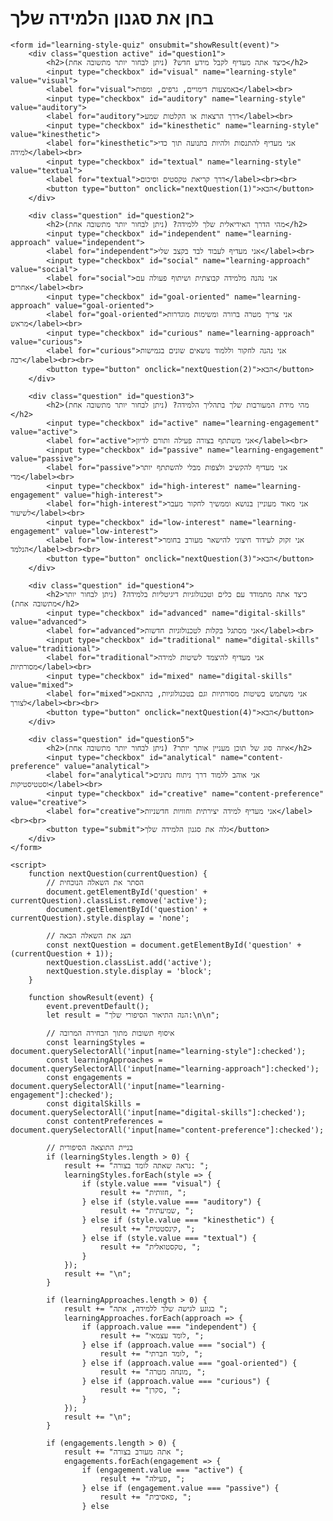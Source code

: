 <!DOCTYPE html>
<html lang="he">
<head>
    <meta charset="UTF-8">
    <meta name="viewport" content="width=device-width, initial-scale=1.0">
    <title>בחן את סגנון הלמידה שלך</title>
    <style>
        .question {
            display: none;
        }
        .active {
            display: block;
        }
    </style>
</head>
<body>
    <h1>בחן את סגנון הלמידה שלך</h1>

    <form id="learning-style-quiz" onsubmit="showResult(event)">
        <div class="question active" id="question1">
            <h2>כיצד אתה מעדיף לקבל מידע חדש? (ניתן לבחור יותר מתשובה אחת)</h2>
            <input type="checkbox" id="visual" name="learning-style" value="visual">
            <label for="visual">באמצעות דימויים, גרפים, ומפות</label><br>
            <input type="checkbox" id="auditory" name="learning-style" value="auditory">
            <label for="auditory">דרך הרצאות או הקלטות שמע</label><br>
            <input type="checkbox" id="kinesthetic" name="learning-style" value="kinesthetic">
            <label for="kinesthetic">אני מעדיף להתנסות ולהיות בתנועה תוך כדי למידה</label><br>
            <input type="checkbox" id="textual" name="learning-style" value="textual">
            <label for="textual">דרך קריאת טקסטים וסיכום</label><br><br>
            <button type="button" onclick="nextQuestion(1)">הבא</button>
        </div>

        <div class="question" id="question2">
            <h2>מהי הדרך האידיאלית שלך ללמידה? (ניתן לבחור יותר מתשובה אחת)</h2>
            <input type="checkbox" id="independent" name="learning-approach" value="independent">
            <label for="independent">אני מעדיף לעבוד לבד בקצב שלי</label><br>
            <input type="checkbox" id="social" name="learning-approach" value="social">
            <label for="social">אני נהנה מלמידה קבוצתית ושיתוף פעולה עם אחרים</label><br>
            <input type="checkbox" id="goal-oriented" name="learning-approach" value="goal-oriented">
            <label for="goal-oriented">אני צריך מטרה ברורה ומשימות מוגדרות מראש</label><br>
            <input type="checkbox" id="curious" name="learning-approach" value="curious">
            <label for="curious">אני נהנה לחקור וללמוד נושאים שונים בגמישות רבה</label><br><br>
            <button type="button" onclick="nextQuestion(2)">הבא</button>
        </div>

        <div class="question" id="question3">
            <h2>מהי מידת המעורבות שלך בתהליך הלמידה? (ניתן לבחור יותר מתשובה אחת)</h2>
            <input type="checkbox" id="active" name="learning-engagement" value="active">
            <label for="active">אני משתתף בצורה פעילה ותורם לדיון</label><br>
            <input type="checkbox" id="passive" name="learning-engagement" value="passive">
            <label for="passive">אני מעדיף להקשיב ולצפות מבלי להשתתף יותר מדי</label><br>
            <input type="checkbox" id="high-interest" name="learning-engagement" value="high-interest">
            <label for="high-interest">אני מאוד מעוניין בנושא וממשיך לחקור מעבר לשיעור</label><br>
            <input type="checkbox" id="low-interest" name="learning-engagement" value="low-interest">
            <label for="low-interest">אני זקוק לעידוד חיצוני להישאר מעורב בחומר הנלמד</label><br><br>
            <button type="button" onclick="nextQuestion(3)">הבא</button>
        </div>

        <div class="question" id="question4">
            <h2>כיצד אתה מתמודד עם כלים וטכנולוגיות דיגיטליות בלמידה? (ניתן לבחור יותר מתשובה אחת)</h2>
            <input type="checkbox" id="advanced" name="digital-skills" value="advanced">
            <label for="advanced">אני מסתגל בקלות לטכנולוגיות חדשות</label><br>
            <input type="checkbox" id="traditional" name="digital-skills" value="traditional">
            <label for="traditional">אני מעדיף להיצמד לשיטות למידה מסורתיות</label><br>
            <input type="checkbox" id="mixed" name="digital-skills" value="mixed">
            <label for="mixed">אני משתמש בשיטות מסורתיות וגם בטכנולוגיות, בהתאם לצורך</label><br><br>
            <button type="button" onclick="nextQuestion(4)">הבא</button>
        </div>

        <div class="question" id="question5">
            <h2>איזה סוג של תוכן מעניין אותך יותר? (ניתן לבחור יותר מתשובה אחת)</h2>
            <input type="checkbox" id="analytical" name="content-preference" value="analytical">
            <label for="analytical">אני אוהב ללמוד דרך ניתוח נתונים וסטטיסטיקות</label><br>
            <input type="checkbox" id="creative" name="content-preference" value="creative">
            <label for="creative">אני מעדיף למידה יצירתית וחוויות חדשניות</label><br><br>
            <button type="submit">גלה את סגנון הלמידה שלך</button>
        </div>
    </form>

    <script>
        function nextQuestion(currentQuestion) {
            // הסתר את השאלה הנוכחית
            document.getElementById('question' + currentQuestion).classList.remove('active');
            document.getElementById('question' + currentQuestion).style.display = 'none';

            // הצג את השאלה הבאה
            const nextQuestion = document.getElementById('question' + (currentQuestion + 1));
            nextQuestion.classList.add('active');
            nextQuestion.style.display = 'block';
        }

        function showResult(event) {
            event.preventDefault();
            let result = "הנה התיאור הסיפורי שלך:\n\n";

            // איסוף תשובות מתוך הבחירה המרובה
            const learningStyles = document.querySelectorAll('input[name="learning-style"]:checked');
            const learningApproaches = document.querySelectorAll('input[name="learning-approach"]:checked');
            const engagements = document.querySelectorAll('input[name="learning-engagement"]:checked');
            const digitalSkills = document.querySelectorAll('input[name="digital-skills"]:checked');
            const contentPreferences = document.querySelectorAll('input[name="content-preference"]:checked');

            // בניית התוצאה הסיפורית
            if (learningStyles.length > 0) {
                result += "נראה שאתה לומד בצורה: ";
                learningStyles.forEach(style => {
                    if (style.value === "visual") {
                        result += "חזותית, ";
                    } else if (style.value === "auditory") {
                        result += "שמיעתית, ";
                    } else if (style.value === "kinesthetic") {
                        result += "קינסטטית, ";
                    } else if (style.value === "textual") {
                        result += "טקסטואלית, ";
                    }
                });
                result += "\n";
            }

            if (learningApproaches.length > 0) {
                result += "בנוגע לגישה שלך ללמידה, אתה ";
                learningApproaches.forEach(approach => {
                    if (approach.value === "independent") {
                        result += "לומד עצמאי, ";
                    } else if (approach.value === "social") {
                        result += "לומד חברתי, ";
                    } else if (approach.value === "goal-oriented") {
                        result += "מונחה מטרה, ";
                    } else if (approach.value === "curious") {
                        result += "סקרן, ";
                    }
                });
                result += "\n";
            }

            if (engagements.length > 0) {
                result += "אתה מעורב בצורה ";
                engagements.forEach(engagement => {
                    if (engagement.value === "active") {
                        result += "פעילה, ";
                    } else if (engagement.value === "passive") {
                        result += "פאסיבית, ";
                    } else
